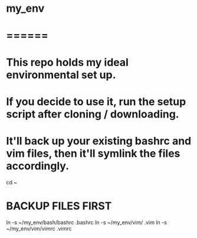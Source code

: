 # my_env
# ======

# This repo holds my ideal environmental set up.
# If you decide to use it, run the setup script after cloning / downloading.
# It'll back up your existing bashrc and vim files, then it'll symlink the files accordingly.


cd ~ 
# BACKUP FILES FIRST
ln -s ~/my_env/bash/bashrc .bashrc 
ln -s ~/my_env/vim/ .vim 
ln -s ~/my_env/vim/vimrc .vimrc

